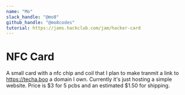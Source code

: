```yaml
---
name: "Mo"
slack_handle: "@mo8"
github_handle: "@mo8codes"
tutorial: https://jams.hackclub.com/jam/hacker-card
---
```


# NFC Card
A small card with a nfc chip and coil that I plan to make tranmit a link to https://techa.boo a domain I own. Currently it's just hosting a simple website.
Price is $3 for 5 pcbs and an estimated $1.50 for shipping.
